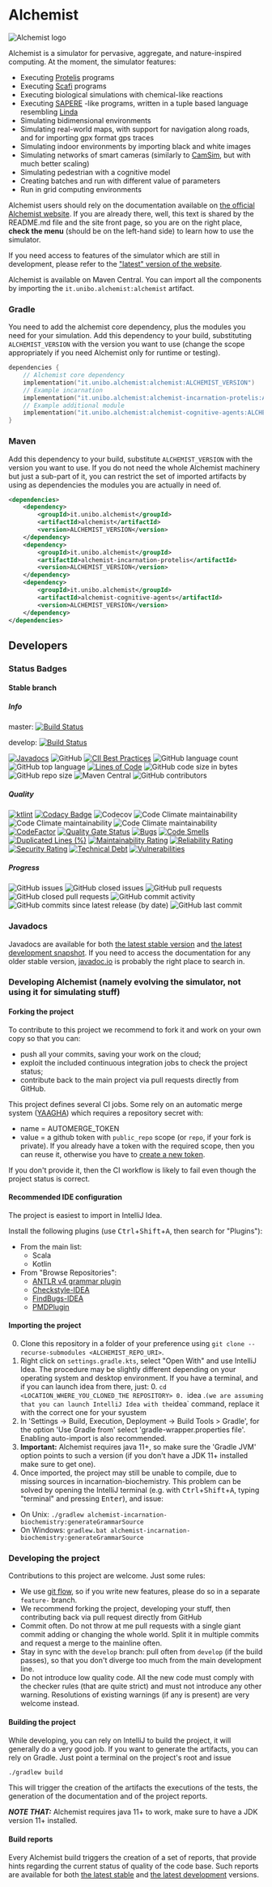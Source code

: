 # Alchemist

![Alchemist logo](https://alchemistsimulator.github.io/latest/assets/media/logo.svg)

Alchemist is a simulator for pervasive, aggregate, and nature-inspired computing.
At the moment, the simulator features:

* Executing [Protelis](http://protelis.org) programs
* Executing [Scafi](https://scafi.github.io/) programs
* Executing biological simulations with chemical-like reactions
* Executing [SAPERE](http://dx.doi.org/10.1016/j.pmcj.2014.12.002) -like programs, written in a tuple based language resembling [Linda](https://doi.org/10.1109%2Fmc.1986.1663305)
* Simulating bidimensional environments
* Simulating real-world maps, with support for navigation along roads, and for importing gpx format gps traces
* Simulating indoor environments by importing black and white images
* Simulating networks of smart cameras (similarly to [CamSim](https://doi.org/10.1109/SASOW.2013.11), but with much better scaling)
* Simulating pedestrian with a cognitive model
* Creating batches and run with different value of parameters
* Run in grid computing environments

Alchemist users should rely on the documentation available on [the official Alchemist website](http://alchemistsimulator.github.io/).
If you are already there, well, this text is shared by the README.md file and the site front page,
so you are on the right place, **check the menu** (should be on the left-hand side) to learn how to use the simulator.

If you need access to features of the simulator which are still in development,
please refer to the ["latest" version of the website](http://alchemistsimulator.github.io/latest).

Alchemist is available on Maven Central. You can import all the components by importing the `it.unibo.alchemist:alchemist` artifact.

### Gradle

You need to add the alchemist core dependency, plus the modules you need for your simulation.
Add this dependency to your build, substituting `ALCHEMIST_VERSION` with the version you want to use
(change the scope appropriately if you need Alchemist only for runtime or testing).

```kotlin
dependencies {
    // Alchemist core dependency
    implementation("it.unibo.alchemist:alchemist:ALCHEMIST_VERSION")
    // Example incarnation
    implementation("it.unibo.alchemist:alchemist-incarnation-protelis:ALCHEMIST_VERSION")
    // Example additional module
    implementation("it.unibo.alchemist:alchemist-cognitive-agents:ALCHEMIST_VERSION")
}
```

### Maven

Add this dependency to your build, substitute `ALCHEMIST_VERSION` with the version you want to use. If you do not need the whole Alchemist machinery but just a sub-part of it, you can restrict the set of imported artifacts by using as dependencies the modules you are actually in need of.

```xml
<dependencies>
    <dependency>
        <groupId>it.unibo.alchemist</groupId>
        <artifactId>alchemist</artifactId>
        <version>ALCHEMIST_VERSION</version>
    </dependency>
    <dependency>
        <groupId>it.unibo.alchemist</groupId>
        <artifactId>alchemist-incarnation-protelis</artifactId>
        <version>ALCHEMIST_VERSION</version>
    </dependency>
    <dependency>
        <groupId>it.unibo.alchemist</groupId>
        <artifactId>alchemist-cognitive-agents</artifactId>
        <version>ALCHEMIST_VERSION</version>
    </dependency>
</dependencies>
```

## Developers

### Status Badges

#### Stable branch

##### Info
master: [![Build Status](https://travis-ci.org/AlchemistSimulator/Alchemist.svg?branch=master)](https://travis-ci.org/AlchemistSimulator/Alchemist)

develop: [![Build Status](https://travis-ci.org/AlchemistSimulator/Alchemist.svg?branch=develop)](https://travis-ci.org/AlchemistSimulator/Alchemist)

[![Javadocs](https://www.javadoc.io/badge/it.unibo.alchemist/alchemist.svg)](https://www.javadoc.io/doc/it.unibo.alchemist/alchemist)
![GitHub](https://img.shields.io/github/license/AlchemistSimulator/Alchemist)
[![CII Best Practices](https://bestpractices.coreinfrastructure.org/projects/TODO/badge)](https://bestpractices.coreinfrastructure.org/projects/TODO)
![GitHub language count](https://img.shields.io/github/languages/count/AlchemistSimulator/Alchemist)
![GitHub top language](https://img.shields.io/github/languages/top/AlchemistSimulator/Alchemist)
[![Lines of Code](https://sonarcloud.io/api/project_badges/measure?project=AlchemistSimulator_Alchemist&metric=ncloc)](https://sonarcloud.io/dashboard?id=AlchemistSimulator_Alchemist)
![GitHub code size in bytes](https://img.shields.io/github/languages/code-size/AlchemistSimulator/Alchemist)
![GitHub repo size](https://img.shields.io/github/repo-size/AlchemistSimulator/Alchemist)
![Maven Central](https://img.shields.io/maven-central/v/it.unibo.alchemist/alchemist)
![GitHub contributors](https://img.shields.io/github/contributors/AlchemistSimulator/Alchemist)

##### Quality

[![ktlint](https://img.shields.io/badge/code%20style-%E2%9D%A4-FF4081.svg)](https://ktlint.github.io/)
[![Codacy Badge](https://api.codacy.com/project/badge/Grade/c7304e8bd4044aa5955c6d5c844f39a4)](https://www.codacy.com/app/Alchemist/Alchemist?utm_source=github.com&amp;utm_medium=referral&amp;utm_content=AlchemistSimulator/Alchemist&amp;utm_campaign=Badge_Grade)
![Codecov](https://img.shields.io/codecov/c/github/AlchemistSimulator/Alchemist)
![Code Climate maintainability](https://img.shields.io/codeclimate/maintainability-percentage/AlchemistSimulator/Alchemist)
![Code Climate maintainability](https://img.shields.io/codeclimate/issues/AlchemistSimulator/Alchemist)
![Code Climate maintainability](https://img.shields.io/codeclimate/tech-debt/AlchemistSimulator/Alchemist)
[![CodeFactor](https://www.codefactor.io/repository/github/alchemistsimulator/alchemist/badge)](https://www.codefactor.io/repository/github/alchemistsimulator/alchemist)
[![Quality Gate Status](https://sonarcloud.io/api/project_badges/measure?project=AlchemistSimulator_Alchemist&metric=alert_status)](https://sonarcloud.io/dashboard?id=AlchemistSimulator_Alchemist)
[![Bugs](https://sonarcloud.io/api/project_badges/measure?project=AlchemistSimulator_Alchemist&metric=bugs)](https://sonarcloud.io/dashboard?id=AlchemistSimulator_Alchemist)
[![Code Smells](https://sonarcloud.io/api/project_badges/measure?project=AlchemistSimulator_Alchemist&metric=code_smells)](https://sonarcloud.io/dashboard?id=AlchemistSimulator_Alchemist)
[![Duplicated Lines (%)](https://sonarcloud.io/api/project_badges/measure?project=AlchemistSimulator_Alchemist&metric=duplicated_lines_density)](https://sonarcloud.io/dashboard?id=AlchemistSimulator_Alchemist)
[![Maintainability Rating](https://sonarcloud.io/api/project_badges/measure?project=AlchemistSimulator_Alchemist&metric=sqale_rating)](https://sonarcloud.io/dashboard?id=AlchemistSimulator_Alchemist)
[![Reliability Rating](https://sonarcloud.io/api/project_badges/measure?project=AlchemistSimulator_Alchemist&metric=reliability_rating)](https://sonarcloud.io/dashboard?id=AlchemistSimulator_Alchemist)
[![Security Rating](https://sonarcloud.io/api/project_badges/measure?project=AlchemistSimulator_Alchemist&metric=security_rating)](https://sonarcloud.io/dashboard?id=AlchemistSimulator_Alchemist)
[![Technical Debt](https://sonarcloud.io/api/project_badges/measure?project=AlchemistSimulator_Alchemist&metric=sqale_index)](https://sonarcloud.io/dashboard?id=AlchemistSimulator_Alchemist)
[![Vulnerabilities](https://sonarcloud.io/api/project_badges/measure?project=AlchemistSimulator_Alchemist&metric=vulnerabilities)](https://sonarcloud.io/dashboard?id=AlchemistSimulator_Alchemist)

##### Progress
![GitHub issues](https://img.shields.io/github/issues/AlchemistSimulator/Alchemist)
![GitHub closed issues](https://img.shields.io/github/issues-closed/AlchemistSimulator/Alchemist)
![GitHub pull requests](https://img.shields.io/github/issues-pr/AlchemistSimulator/Alchemist)
![GitHub closed pull requests](https://img.shields.io/github/issues-pr-closed/AlchemistSimulator/Alchemist)
![GitHub commit activity](https://img.shields.io/github/commit-activity/y/AlchemistSimulator/Alchemist)
![GitHub commits since latest release (by date)](https://img.shields.io/github/commits-since/AlchemistSimulator/Alchemist/latest/develop)
![GitHub last commit](https://img.shields.io/github/last-commit/AlchemistSimulator/Alchemist/develop)

### Javadocs

Javadocs are available for both [the latest stable version][Javadoc] and [the latest development snapshot][Javadoc-unstable].
If you need to access the documentation for any older stable version, [javadoc.io](https://www.javadoc.io/doc/it.unibo.alchemist/alchemist/) is probably the right place to search in.


### Developing Alchemist (namely evolving the simulator, not using it for simulating stuff)

#### Forking the project
To contribute to this project we recommend to fork it and work on your own copy so that you can:

* push all your commits, saving your work on the cloud;
* exploit the included continuous integration jobs to check the project status;
* contribute back to the main project via pull requests directly from GitHub.

This project defines several CI jobs.
Some rely on an automatic merge system ([YAAGHA](https://github.com/marketplace/actions/yet-another-automerge-github-action)) which requires a repository secret with:

* name = AUTOMERGE_TOKEN
* value = a github token with `public_repo` scope (or `repo`, if your fork is private). If you already have a token with the required scope, then you can reuse it, otherwise you have to [create a new token](https://docs.github.com/en/github/authenticating-to-github/creating-a-personal-access-token).

If you don't provide it, then the CI workflow is likely to fail even though the project status is correct.

#### Recommended IDE configuration

The project is easiest to import in IntelliJ Idea.

Install the following plugins (use <kbd>Ctrl</kbd>+<kbd>Shift</kbd>+<kbd>A</kbd>, then search for "Plugins"):
* From the main list:
    * Scala
    * Kotlin
* From "Browse Repositories":
    * [ANTLR v4 grammar plugin](https://plugins.jetbrains.com/plugin/7358-antlr-v4-grammar-plugin)
    * [Checkstyle-IDEA](https://plugins.jetbrains.com/plugin/1065-checkstyle-idea)
    * [FindBugs-IDEA](https://plugins.jetbrains.com/plugin/3847-findbugs-idea)
    * [PMDPlugin](https://plugins.jetbrains.com/plugin/1137-pmdplugin)

#### Importing the project

0. Clone this repository in a folder of your preference using `git clone --recurse-submodules <ALCHEMIST_REPO_URI>`.
0. Right click on `settings.gradle.kts`, select "Open With" and use IntelliJ Idea.
The procedure may be slightly different depending on your operating system and desktop environment.
If you have a terminal, and if you can launch idea from there, just:
    0. `cd <LOCATION_WHERE_YOU_CLONED_THE REPOSITORY>
    0. `idea .` (we are assuming that you can launch IntelliJ Idea with the `idea` command, replace it with the correct one for your syustem
0. In 'Settings -> Build, Execution, Deployment -> Build Tools > Gradle', for the option 'Use Gradle from' select 'gradle-wrapper.properties file'. Enabling auto-import is also recommended.
0. **Important:** Alchemist requires java 11+, so make sure the 'Gradle JVM' option points to such a version (if you don't have a JDK 11+ installed make sure to get one).
0. Once imported, the project may still be unable to compile, due to missing sources in incarnation-biochemistry. This problem can be solved by opening the IntelliJ terminal (e.g. with <kbd>Ctrl</kbd>+<kbd>Shift</kbd>+<kbd>A</kbd>, typing "terminal" and pressing <kbd>Enter</kbd>), and issue:
  - On Unix: `./gradlew alchemist-incarnation-biochemistry:generateGrammarSource`
  - On Windows: `gradlew.bat alchemist-incarnation-biochemistry:generateGrammarSource`

### Developing the project
Contributions to this project are welcome. Just some rules:

* We use [git flow](https://github.com/nvie/gitflow), so if you write new features, please do so in a separate `feature-` branch.
* We recommend forking the project, developing your stuff, then contributing back via pull request directly from GitHub
* Commit often. Do not throw at me pull requests with a single giant commit adding or changing the whole world. Split it in multiple commits and request a merge to the mainline often.
* Stay in sync with the `develop` branch: pull often from `develop` (if the build passes), so that you don't diverge too much from the main development line.
* Do not introduce low quality code. All the new code must comply with the checker rules (that are quite strict) and must not introduce any other warning. Resolutions of existing warnings (if any is present) are very welcome instead.

#### Building the project
While developing, you can rely on IntelliJ to build the project, it will generally do a very good job.
If you want to generate the artifacts, you can rely on Gradle. Just point a terminal on the project's root and issue

```bash
./gradlew build
```

This will trigger the creation of the artifacts the executions of the tests, the generation of the documentation and of the project reports.

***NOTE THAT:*** Alchemist requires java 11+ to work, make sure to have a JDK version 11+ installed.

#### Build reports
Every Alchemist build triggers the creation of a set of reports, that provide hints regarding the current status of quality of the code base. Such reports are available for both [the latest stable][reports] and [the latest development][reports-unstable] versions.

[Alchemist]: http://alchemistsimulator.github.io/
[Javadoc]: http://alchemist-doc.surge.sh/
[Javadoc-unstable]: http://alchemist-unstable-doc.surge.sh/
[reports-unstable]: http://alchemist-unstable-reports.surge.sh/build/reports/buildDashboard/
[reports]: http://alchemist-reports.surge.sh/build/reports/buildDashboard/
[eclipse]: https://eclipse.org/downloads/

